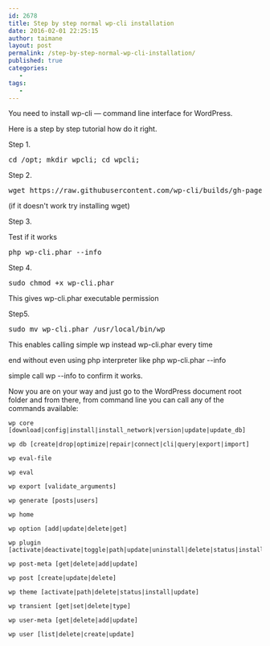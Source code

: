 ```yaml
---
id: 2678
title: Step by step normal wp-cli installation
date: 2016-02-01 22:25:15
author: taimane
layout: post
permalink: /step-by-step-normal-wp-cli-installation/
published: true
categories:
   -
tags:
   -
---
```

You need to install wp-cli — command line interface for WordPress.

Here is a step by step tutorial how do it right.



Step 1.

<pre>cd /opt; mkdir wpcli; cd wpcli;</pre>

Step 2.

<pre>wget https://raw.githubusercontent.com/wp-cli/builds/gh-pages/phar/wp-cli.phar</pre>

(if it doesn't work try installing wget)



Step 3.

Test if it works

<pre>php wp-cli.phar --info</pre>



Step 4.

<pre>sudo chmod +x wp-cli.phar</pre>

This gives wp-cli.phar executable permission



Step5.

<pre>sudo mv wp-cli.phar /usr/local/bin/wp</pre>

This enables calling simple wp instead wp-cli.phar every time

end without even using php interpreter like php wp-cli.phar --info

simple call wp --info to confirm it works.



Now you are on your way and just go to the WordPress document root folder and from there, from command line you can call any of the commands available:


```
wp core [download|config|install|install_network|version|update|update_db]

wp db [create|drop|optimize|repair|connect|cli|query|export|import]

wp eval-file

wp eval

wp export [validate_arguments]

wp generate [posts|users]

wp home

wp option [add|update|delete|get]

wp plugin [activate|deactivate|toggle|path|update|uninstall|delete|status|install]

wp post-meta [get|delete|add|update]

wp post [create|update|delete]

wp theme [activate|path|delete|status|install|update]

wp transient [get|set|delete|type]

wp user-meta [get|delete|add|update]

wp user [list|delete|create|update]

```